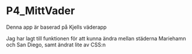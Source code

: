 # P4_MittVader
Denna app är baserad på Kjells väderapp

Jag har lagt till funktionen för att kunna ändra mellan städerna Mariehamn och San Diego, samt ändrat lite av CSS:n 